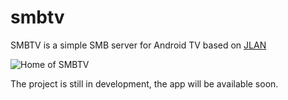# smbtv

SMBTV is a simple SMB server for Android TV based on [JLAN](https://www.alfresco.com/news/press-releases/alfresco-makes-leading-java-implementation-jlan-shared-file-drive-interface)

![Home of SMBTV](http://vpictu.re/uploads/0e14a5d6165fcb2903cd227abe7da89533debb29.png)

The project is still in development, the app will be available soon.
